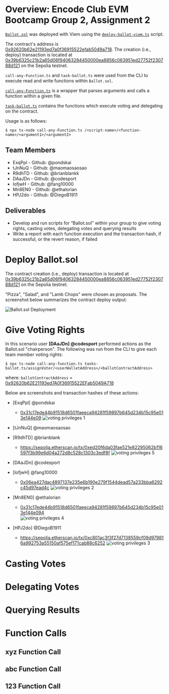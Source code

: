 # Overview: Encode Club EVM Bootcamp Group 2, Assignment 2

[`Ballot.sol`](contracts/Ballot.sol) was deployed with Viem using the [`deploy-ballot-viem.ts`](scripts/deploy-ballot-viem.ts) script.  

The contract's address is [0x92620b62e21193ed7a0f36915522efab5049a718](https://sepolia.etherscan.io/address/0x92620b62e21193ed7a0f36915522efab5049a718).  The creation (i.e., deploy) transaction is located at [0x39b6325c21b2a65d06f94063284450000ea8856c063951ed27752f230788d121](https://sepolia.etherscan.io/tx/0x39b6325c21b2a65d06f94063284450000ea8856c063951ed27752f230788d121) on the Sepolia testnet.

`call-any-Function.ts` and `task-ballot.ts` were used from the CLI to execute read and write functions within `Ballot.sol`. 

 [`call-any-Function.ts`](scripts/call-any-function.ts) is a wrapper that parses arguments and calls a function within a given file.

 [`task-ballot.ts`](scripts/tasks-ballot.ts) contains the functions which execute voting and delegating on the contract.

Usage is as follows:

`$ npx ts-node call-any-Function.ts /<script-name>/<function-name>/<argument1>/<argument2>`

## Team Members

* ExqPpl - Github: @pondskai 
* tJnNuQ - Github: @maomaosaosao 
* R9dhTD - Github: @brianblankk
* DAaJDn - Github: @codesport
* lofjwH - Github: @fang10000
* Mn8EN0 - Github: @ethalorian
* HPJ2do - Github: @DiegoB1911 

## Deliverables

* Develop and run scripts for “Ballot.sol” within your group to give voting rights, casting votes, delegating votes and querying results
* Write a report with each function execution and the transaction hash, if successful, or the revert reason, if failed

# Deploy Ballot.sol

The contract creation (i.e., deploy) transaction is located at [0x39b6325c21b2a65d06f94063284450000ea8856c063951ed27752f230788d121](https://sepolia.etherscan.io/tx/0x39b6325c21b2a65d06f94063284450000ea8856c063951ed27752f230788d121) on the Sepolia testnet.

"Pizza", "Salad", and "Lamb Chops" were chosen as proposals.  The screenshot below summarizes the contract deploy output:

![Ballot.sol Deployment](https://media.discordapp.net/attachments/1299375022737063979/1302057421858013224/Screenshot_2024-11-01_195103.png?ex=6728b538&is=672763b8&hm=2c850f539af675eb5356f24870a2193ed5219254cc4b0ff2bc974e7eba4dcb95&=&format=webp&quality=lossless&width=547&height=373)




# Give Voting Rights

In this scenario user **[DAaJDn] @codesport** performed actions as the Ballot.sol "chairperson".  The following was run from the CLI to give each team member voting rights:

`$ npx ts-node call-any-function.ts tasks-ballot.ts/assignVoter/<userWalletAddress>/<ballotContractAddress>`

where:
`ballotContractAddress` = [0x92620b62E21193ed7A0f36915522EFab5049A718](https://sepolia.etherscan.io/address/0x92620b62E21193ed7A0f36915522EFab5049A718)

Below are screenshots and transaction hashes of these actions:

+ [ExqPpl] @pondskai
   - [0x31c17ede44b91518d6501faeeca94281f59897b645d234b15c95e013e144e09](https://sepolia.etherscan.io/tx/0x31c17ede44b91518d6501faeeca94281f59897b645d234b15c95e013e144e094)
   ![voting privileges 1](https://media.discordapp.net/attachments/1299375022737063979/1302519761757933651/kai-assign-vote.png?ex=6728698e&is=6727180e&hm=ee2c966fb1c9b3d31f9c521b900363ab9fe1d79feeedc07a0dfe4c2c0f2d3cef&=&format=webp&quality=lossless&width=961&height=373)

+ [tJnNuQ] @maomaosaosao 

+ [R9dhTD] @brianblank 

  - https://sepolia.etherscan.io/tx/0xed20f6da03fae521e82295062b116597f3b99e6d04a272d8c528c1303c3edf8f
  ![voting privileges 5](https://media.discordapp.net/attachments/1299375022737063979/1302523703313305630/brian-assign-vote.png?ex=67286d3a&is=67271bba&hm=0d2e8bb943cc53e4f872c841525a0f67a19aa6de31f0ef18c91e826f2ab6d7ad&=&format=webp&quality=lossless&width=966&height=373)
  
+ [DAaJDn] @codesport 

+ [lofjwH] @fang10000

   - [0x06ea427dac4897137e235e6b190e279f1544dead57a233bba6292c45d97ead4c](https://sepolia.etherscan.io/tx/0x06ea427dac4897137e235e6b190e279f1544dead57a233bba6292c45d97ead4c) 
   ![voting privileges 2](https://cdn.discordapp.com/attachments/1299375022737063979/1302518198066745364/zicoffee-assign-vote.png?ex=6728681a&is=6727169a&hm=2b33bee0170f69562af8f7a2fab50e2768b390eb0f0d6a5715ff3af906ecc8ff&)

+ [Mn8EN0] @ethalorian
    - [0x31c17ede44b91518d6501faeeca94281f59897b645d234b15c95e013e144e094](https://sepolia.etherscan.io/tx/0x31c17ede44b91518d6501faeeca94281f59897b645d234b15c95e013e144e094)  
   ![voting privileges 4](https://media.discordapp.net/attachments/1299375022737063979/1302522657862058015/ethlorian-assign-vote.png?ex=67286c41&is=67271ac1&hm=1b202ae9cc6ebd5079c034d3057c216b1a47162fb11433385093513b8729f22c&=&format=webp&quality=lossless&width=989&height=373)

+ [HPJ2do] @DiegoB1911 
   - https://sepolia.etherscan.io/tx/0xc801ac3f3f27d7138559cf09d979816a992753a55150af575ef171cab88c6252
   ![voting privileges 3](https://media.discordapp.net/attachments/1299375022737063979/1302521488384983103/diego-assign-vote.png?ex=67286b2a&is=672719aa&hm=8786e537f9e38e6095d543897562d3c8ec373065f2edf5b2a5c2a97ac5bf5b2d&=&format=webp&quality=lossless&width=954&height=373)






# Casting Votes

# Delegating Votes

# Querying Results


# Function Calls

## xyz  Function Call

## abc Function Call

## 123 Function Call